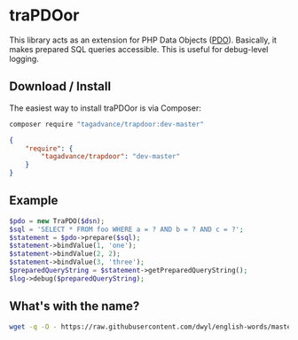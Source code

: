 # traPDOor
This library acts as an extension for PHP Data Objects ([PDO](http://php.net/manual/en/book.pdo.php)). Basically, it makes prepared SQL queries accessible. This is useful for debug-level logging.

## Download / Install
The easiest way to install traPDOor is via Composer:
```bash
composer require "tagadvance/trapdoor:dev-master"
```
```json
{
    "require": {
        "tagadvance/trapdoor": "dev-master"
    }
}
```

## Example
```php
$pdo = new TraPDO($dsn);
$sql = 'SELECT * FROM foo WHERE a = ? AND b = ? AND c = ?';
$statement = $pdo->prepare($sql);
$statement->bindValue(1, 'one');
$statement->bindValue(2, 2);
$statement->bindValue(3, 'three');
$preparedQueryString = $statement->getPreparedQueryString();
$log->debug($preparedQueryString);
```

## What's with the name?
```bash
wget -q -O - https://raw.githubusercontent.com/dwyl/english-words/master/words.txt | grep ".*p.*d.*o.*" | awk 'length($0) <= 8' | less
```